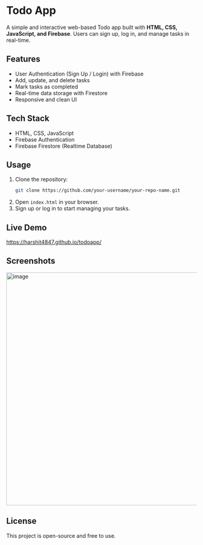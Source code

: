 # Todo App

A simple and interactive web-based Todo app built with **HTML, CSS, JavaScript, and Firebase**. Users can sign up, log in, and manage tasks in real-time.

## Features

- User Authentication (Sign Up / Login) with Firebase
- Add, update, and delete tasks
- Mark tasks as completed
- Real-time data storage with Firestore
- Responsive and clean UI

## Tech Stack

- HTML, CSS, JavaScript
- Firebase Authentication
- Firebase Firestore (Realtime Database)

## Usage

1. Clone the repository:
   ```bash
   git clone https://github.com/your-username/your-repo-name.git
   ```
2. Open `index.html` in your browser.
3. Sign up or log in to start managing your tasks.

## Live Demo

https://harshit4847.github.io/todoapp/

## Screenshots

<img width="1366" height="616" alt="image" src="https://github.com/user-attachments/assets/40b266bb-eff9-42ad-bee6-a7e827e3d2cb" />


## License

This project is open-source and free to use.
